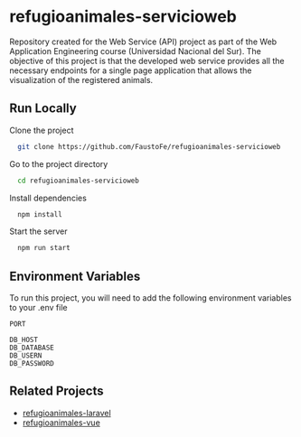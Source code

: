 # refugioanimales-servicioweb
Repository created for the Web Service (API) project as part of the Web Application Engineering course (Universidad Nacional del Sur). The objective of this project is that the developed web service provides all the necessary endpoints for a single page application that allows the visualization of the registered animals.

## Run Locally

Clone the project

```bash
  git clone https://github.com/FaustoFe/refugioanimales-servicioweb
```

Go to the project directory

```bash
  cd refugioanimales-servicioweb
```

Install dependencies

```bash
  npm install
```

Start the server

```bash
  npm run start
```

## Environment Variables

To run this project, you will need to add the following environment variables to your .env file

`PORT`

`DB_HOST`\
`DB_DATABASE`\
`DB_USERN`\
`DB_PASSWORD`


## Related Projects
 - [refugioanimales-laravel](https://github.com/FaustoFe/refugioanimales-laravel)
 - [refugioanimales-vue](https://github.com/FaustoFe/refugioanimales-vue)

